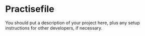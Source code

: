 # Practisefile

You should put a description of your project here, plus any setup instructions for other developers, if necessary.